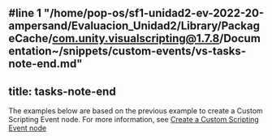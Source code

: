 #line 1 "/home/pop-os/sf1-unidad2-ev-2022-20-ampersand/Evaluacion_Unidad2/Library/PackageCache/com.unity.visualscripting@1.7.8/Documentation~/snippets/custom-events/vs-tasks-note-end.md"
---
title: tasks-note-end
---

The examples below are based on the previous example to create a Custom Scripting Event node. For more information, see [Create a Custom Scripting Event node](../../vs-create-own-custom-event-node.md)